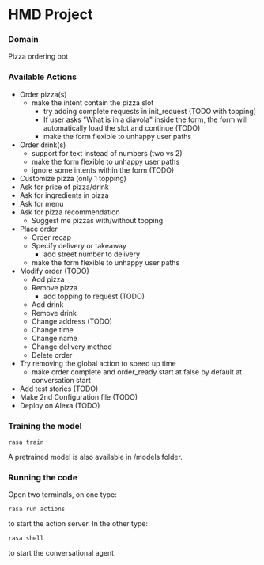 # HMD Project

### Domain
Pizza ordering bot

### Available Actions
- Order pizza(s)
  - make the intent contain the pizza slot
    - try adding complete requests in init_request (TODO with topping)
    - If user asks "What is in a diavola" inside the form, the form will automatically load the slot and continue (TODO)
    - make the form flexible to unhappy user paths
- Order drink(s) 
  - support for text instead of numbers (two vs 2)
  - make the form flexible to unhappy user paths
  - ignore some intents within the form (TODO)
- Customize pizza (only 1 topping)
- Ask for price of pizza/drink
- Ask for ingredients in pizza
- Ask for menu
- Ask for pizza recommendation
  - Suggest me pizzas with/without topping
- Place order
  - Order recap
  - Specify delivery or takeaway
    - add street number to delivery
  - make the form flexible to unhappy user paths
- Modify order (TODO)
  - Add pizza
  - Remove pizza
    - add topping to request (TODO)
  - Add drink 
  - Remove drink
  - Change address (TODO)
  - Change time
  - Change name
  - Change delivery method
  - Delete order
- Try removing the global action to speed up time
  - make order complete and order_ready start at false by default at conversation start
- Add test stories (TODO)
- Make 2nd Configuration file (TODO)
- Deploy on Alexa (TODO)

### Training the model

```
rasa train
```

A pretrained model is also available in /models folder.

### Running the code

Open two terminals, on one type:

```
rasa run actions
```
to start the action server. In the other type:
```
rasa shell
```
to start the conversational agent.